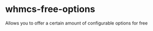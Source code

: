 whmcs-free-options
==================

Allows you to offer a certain amount of configurable options for free
